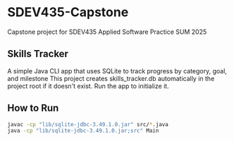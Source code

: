 # SDEV435-Capstone
Capstone project for SDEV435 Applied Software Practice SUM 2025

## Skills Tracker
A simple Java CLI app that uses SQLite to track progress by category, goal, and milestone
This project creates skills_tracker.db automatically in the project root if it doesn't exist.
Run the app to initialize it.

## How to Run
```bash
javac -cp "lib/sqlite-jdbc-3.49.1.0.jar" src/*.java
java -cp "lib/sqlite-jdbc-3.49.1.0.jar;src" Main

